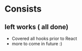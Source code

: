 # Consists

## left works ( all done)

- Covered all hooks prior to React
- more to come in future :)
